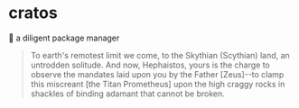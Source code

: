 # cratos
🌋 a diligent package manager

> To earth's remotest limit we come, to the Skythian (Scythian) land, an untrodden solitude. And now, Hephaistos, yours is the charge to observe the mandates laid upon you by the Father [Zeus]--to clamp this miscreant [the Titan Prometheus] upon the high craggy rocks in shackles of binding adamant that cannot be broken.
